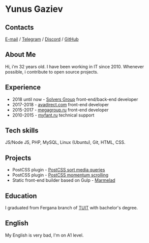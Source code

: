 # Yunus Gaziev

## Contacts

[E-mail](mailto:yunusga@yandex.ru) / [Telegram](https://t.me/yunusga) / [Discord](https://discordapp.com/users/547719466386194433) / [GitHub](https://github.com/yunusga)

## About Me

Hi, i'm 32 years old. I have been working in IT since 2010. Whenever possible, i contribute to open source projects.

## Experience

- 2018 until now - [Solvers Group](https://github.com/solversgroup) front-end/back-end developer
- 2017-2018 - [avadirect.com](https://www.avadirect.com/) front-end developer
- 2015-2017 - [megagroup.ru](https://megagroup.ru/) front-end developer
- 2010-2015 - [myfant.ru](http://www.myfant.ru/) technical support

## Tech skills

JS/Node JS, PHP, MySQL, Linux (Ubuntu), Git, HTML, CSS.

## Projects

- PostCSS plugin - [PostCSS sort media queries](https://github.com/solversgroup/postcss-sort-media-queries)
- PostCSS plugin - [PostCSS momentum scrolling](https://github.com/solversgroup/postcss-momentum-scrolling)
- Static front-end builder based on Gulp - [Marmelad](https://github.com/yunusga/marmelad)

## Education

I graduated from Fergana branch of [TUIT](https://tuit.uz/en/fargona-filiali) with bachelor's degree.

## English

My English is very bad, I'm on A1 level.